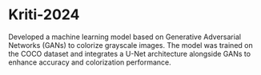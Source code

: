 # Kriti-2024
Developed a machine learning model based on Generative Adversarial Networks (GANs) to colorize grayscale images. The model was trained on the COCO dataset and integrates a U-Net architecture alongside GANs to enhance accuracy and colorization performance.
